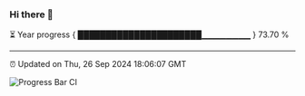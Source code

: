 ### Hi there 👋

⏳ Year progress { ██████████████████████▁▁▁▁▁▁▁▁ } 73.70 %

---

⏰ Updated on Thu, 26 Sep 2024 18:06:07 GMT

![Progress Bar CI](https://github.com/liununu/liununu/workflows/Progress%20Bar%20CI/badge.svg)
